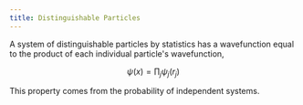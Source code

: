 ```yaml
---
title: Distinguishable Particles
---
```


A system of distinguishable particles by statistics has a wavefunction equal to the product of each individual particle's wavefunction,

$$
\begin{equation}
    \psi(x) = \prod_j{\psi_j(r_j)}
\end{equation}
$$

This property comes from the probability of independent systems.